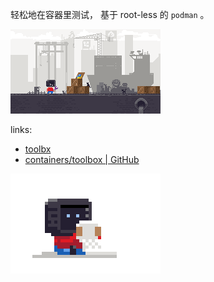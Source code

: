 
[repo]: https://github.com/containers/toolbox.git
[site]: https://containertoolbx.org

轻松地在容器里测试，
基于 root-less 的 `podman` 。

[pic-tbx-site]: https://containertoolbx.org/assets/toolbox.gif
[pic-tbxr-repo]: https://github.com/containers/toolbox/raw/main/data/gfx/README.gif

![Toolbox][pic-tbx]

[pic-tbx]: ./.assets/toolbox.gif
[pic-tbxr]: ./.assets/README.gif

links: 

- [toolbx][site]
- [containers/toolbox | GitHub][repo]


![Toolbox README][pic-tbxr]
